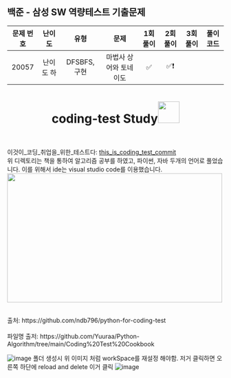 
## 백준 - 삼성 SW 역량테스트 기출문제

| 문제 번호 | 난이도 | 유형 | 문제 | 1회 풀이 | 2회 풀이 | 3회 풀이 | 풀이 코드 |
| :-----: | :-----: | :-----: | :-----: | :-----: | :-----: | :-----: | ------- |
| 20057 | 난이도 하 | DFSBFS, 구현 | 마법사 상어와 토네이도 | ✅ | ✅❗️ |  |

<div align="center">
  <h1>coding-test Study<img src="https://github.com/Chochanguk/springboot-study/assets/119058637/345d9845-cc2d-4cd5-9de4-15b3821e6ecc" height="50"></h1>
</div>
<br />

이것이_코딩_취업을_위한_테스트다: [this_is_coding_test_commit](https://github.com/Chochanguk/coding-test/commits/main/%EC%9D%B4%EA%B2%83%EC%9D%B4_%EC%B7%A8%EC%97%85%EC%9D%84_%EC%9C%84%ED%95%9C_%EC%BD%94%EB%94%A9_%ED%85%8C%EC%8A%A4%ED%8A%B8%EB%8B%A4)
<br>
위 디렉토리는 책을 통하여 알고리즘 공부를 하였고, 파이썬, 자바 두개의 언어로 풀었습니다. 이를 위해서 ide는 visual studio code를 이용했습니다.
<br>
<img src="https://github.com/Chochanguk/coding-test/assets/119058637/43ea58ba-bb39-4180-b423-e719200e0629" width=500px height=300px />

<br>
출처: https://github.com/ndb796/python-for-coding-test
<br>
<br>
파일명 출저: https://github.com/Yuuraa/Python-Algorithm/tree/main/Coding%20Test%20Cookbook


![image](https://github.com/Chochanguk/coding-test/assets/119058637/77fbcefa-cdf6-4d2f-92e1-bea4264a498e)
폴더 생성시 위 이미지 처럼 workSpace를 재설정 해야함. 저거 클릭하면 오른쪽 하단에 reload and delete 이거 클릭
![image](https://github.com/Chochanguk/coding-test/assets/119058637/14f98e89-7d6a-4815-87b4-d9da8681674e)
